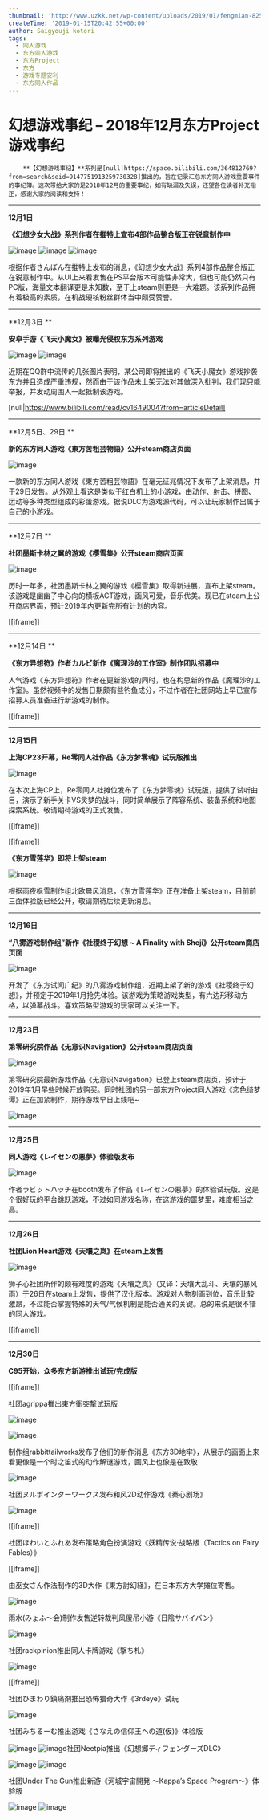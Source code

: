 ```yaml
---
thumbnail: 'http://www.uzkk.net/wp-content/uploads/2019/01/fengmian-825x510.png'
createTime: '2019-01-15T20:42:55+00:00'
author: Saigyouji kotori
tags:
  - 同人游戏
  - 东方同人游戏
  - 东方Project
  - 东方
  - 游戏专题安利
  - 东方同人作品
---
```


# 幻想游戏事纪 – 2018年12月东方Project游戏事纪

		**【幻想游戏事纪】**系列是[null|https://space.bilibili.com/364812769?from=search&seid=9147751913259730328]推出的，旨在记录汇总东方同人游戏重要事件的事纪簿。这次带给大家的是2018年12月的重要事纪，如有缺漏及失误，还望各位读者补充指正，感谢大家的阅读和支持！

---

**12月1日**

**《幻想少女大战》系列作者在推特上宣布4部作品整合版正在锐意制作中**

![image](http://www.uzkk.net/wp-content/uploads/2019/01/20190115203535.png) ![image](http://www.uzkk.net/wp-content/uploads/2019/01/20190115203546.png) ![image](http://www.uzkk.net/wp-content/uploads/2019/01/20190115203557.png)

根据作者さんぼん在推特上发布的消息，《幻想少女大战》系列4部作品整合版正在锐意制作中。从UI上来看发售在PS平台版本可能性非常大，但也可能仍然只有PC版，海量文本翻译更是未知数，至于上steam则更是一大难题。该系列作品拥有着极高的素质，在机战硬核粉丝群体当中颇受赞誉。

---

**12月3日 **

**安卓手游《飞天小魔女》被曝光侵权东方系列游戏**

![image](http://www.uzkk.net/wp-content/uploads/2019/01/20190115203649.png) ![image](http://www.uzkk.net/wp-content/uploads/2019/01/20190115203701.png)

近期在QQ群中流传的几张图片表明，某公司即将推出的《飞天小魔女》游戏抄袭东方并且造成严重违规，然而由于该作品未上架无法对其做深入批判，我们现只能举报，并发动周围人一起抵制该游戏。

[null|https://www.bilibili.com/read/cv1649004?from=articleDetail]

---

**12月5日、29日 **

**新的东方同人游戏《東方苦粗芸物語》公开steam商店页面**

![image](http://www.uzkk.net/wp-content/uploads/2019/01/20190115203715.png)

一款新的东方同人游戏《東方苦粗芸物語》在毫无征兆情况下发布了上架消息，并于29日发售。从外观上看这是类似于红白机上的小游戏，由动作、射击、拼图、运动等多种类型组成的彩蛋游戏。据说DLC为游戏源代码，可以让玩家制作出属于自己的小游戏。

---

**12月7日 **

**社团墨斯卡林之翼的游戏《樱雪集》公开steam商店页面**

![image](http://www.uzkk.net/wp-content/uploads/2019/01/20190115203731.png)

历时一年多，社团墨斯卡林之翼的游戏《樱雪集》取得新进展，宣布上架steam。该游戏是幽幽子中心向的横板ACT游戏，画风可爱，音乐优美。现已在steam上公开商店界面，预计2019年内更新完所有计划的内容。

[[iframe]]

---

**12月14日 **

**《东方异想符》作者カルビ新作《魔理沙的工作室》制作团队招募中**

人气游戏《东方异想符》作者在更新游戏的同时，也在构思新的作品《魔理沙的工作室》。虽然视频中的发售日期颇有些钓鱼成分，不过作者在社团网站上早已宣布招募人员准备进行新游戏的制作。

[[iframe]]

---

**12月15日**

**上海CP23开幕，Re零同人社作品《东方梦零魂》试玩版推出**

![image](http://www.uzkk.net/wp-content/uploads/2019/01/20190115200309.png)

在本次上海CP上，Re零同人社摊位发布了《东方梦零魂》试玩版，提供了试听曲目，演示了新手关卡VS灵梦的战斗，同时简单展示了阵容系统、装备系统和地图探索系统。敬请期待游戏的正式发售。

[[iframe]]

[[iframe]]

**《东方雪莲华》即将上架steam**

![image](http://www.uzkk.net/wp-content/uploads/2019/01/20190115200548.png)

根据雨夜枫雪制作组北欧晨风消息，《东方雪莲华》正在准备上架steam，目前前三面体验版已经公开，敬请期待后续更新消息。

---

**12月16日**

**“八雾游戏制作组”新作《社稷终于幻想 ~ A Finality with Sheji》公开steam商店页面**

![image](http://www.uzkk.net/wp-content/uploads/2019/01/20190115200727.png)

开发了《东方试闻广纪》的八雾游戏制作组，近期上架了新的游戏《社稷终于幻想》，并预定于2019年1月抢先体验。该游戏为策略游戏类型，有六边形移动方格，以弹幕战斗。喜欢策略型游戏的玩家可以关注一下。

---

**12月23日**

**第零研究院作品《无意识Navigation》公开steam商店页面**

![image](http://www.uzkk.net/wp-content/uploads/2019/01/20190115200741.png)

第零研究院最新游戏作品《无意识Navigation》已登上steam商店页，预计于2019年1月早些时候开放购买。同时社团的另一部东方Project同人游戏《恋色绮梦谭》正在加紧制作，期待游戏早日上线吧~

![image](http://www.uzkk.net/wp-content/uploads/2019/01/20190115203837.png)

---

**12月25日**

**同人游戏《レイセンの悪夢》体验版发布**

![image](http://www.uzkk.net/wp-content/uploads/2019/01/20190115200941.png)

作者ラビットハッチ在booth发布了作品《レイセンの悪夢》的体验试玩版。这是个很好玩的平台跳跃游戏，不过如同游戏名称，在这游戏的噩梦里，难度相当之高。

---

**12月26日**

**社团Lion Heart游戏《天壤之岚》在steam上发售**

![image](http://www.uzkk.net/wp-content/uploads/2019/01/20190115200959.png)

狮子心社团所作的颇有难度的游戏《天壤之岚》（又译：天壤大乱斗、天壤的暴风雨）于26日在steam上发售，提供了汉化版本。游戏对人物刻画到位，音乐比较激昂，不过能否掌握特殊的天气/气候机制是能否通关的关键。总的来说是很不错的同人游戏。

[[iframe]]

---

**12月30日**

**C95开始，众多东方新游推出试玩/完成版**

[[iframe]]

社团agrippa推出東方衝突撃试玩版

![image](http://www.uzkk.net/wp-content/uploads/2019/01/20190115201018.png)

![image](http://www.uzkk.net/wp-content/uploads/2019/01/20190115201033.png)

制作组rabbittailworks发布了他们的新作消息《东方3D地牢》，从展示的画面上来看更像是一个时之笛式的动作解谜游戏，画风上也像是在致敬

![image](http://www.uzkk.net/wp-content/uploads/2019/01/20190115201050.png)

社团ヌルポインターワークス发布和风2D动作游戏《秦心剧场》

![image](http://www.uzkk.net/wp-content/uploads/2019/01/20190115201103.png)

[[iframe]]

社团ほわいとふれあ发布策略角色扮演游戏《妖精传说·战略版（Tactics on Fairy Fables）》

[[iframe]]

由巫女さん作法制作的3D大作《東方討幻経》，在日本东方大学摊位寄售。

![image](http://www.uzkk.net/wp-content/uploads/2019/01/20190115203922.png)

雨水(みょふ～会)制作发售逆转裁判风傻吊小游《日陰サバイバン》

![image](http://www.uzkk.net/wp-content/uploads/2019/01/20190115203933.png)

社团rackpinion推出同人卡牌游戏《撃ち札》

![image](http://www.uzkk.net/wp-content/uploads/2019/01/20190115203943.png)

[[iframe]]

社团ひまわり鎮痛剤推出恐怖猎奇大作《3rdeye》试玩

![image](http://www.uzkk.net/wp-content/uploads/2019/01/20190115204002.png)

社团みちるーむ推出游戏《さなえの信仰王への道(仮)》体验版

![image](http://www.uzkk.net/wp-content/uploads/2019/01/20190115201943.png) ![image](http://www.uzkk.net/wp-content/uploads/2019/01/20190115202000.png)社团Neetpia推出《幻想郷ディフェンダーズDLC》

![image](http://www.uzkk.net/wp-content/uploads/2019/01/20190115202020.png) ![image](http://www.uzkk.net/wp-content/uploads/2019/01/20190115202031.png)

社团Under The Gun推出新游《河城宇宙開発 ～Kappa’s Space Program～》体验版

![image](http://www.uzkk.net/wp-content/uploads/2019/01/20190115202041.png) ![image](http://www.uzkk.net/wp-content/uploads/2019/01/20190115202055.png)
